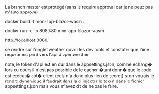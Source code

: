La branch master est protégé (sans le require approval car je ne peux pas m'auto approve)

docker build -t mon-app-blazor-wasm .

docker run -d -p 8080:80 mon-app-blazor-wasm

http://localhost:8080/

se rendre sur l'onglet weather
ouvrir les dev tools et constater que l'une requete est parti vers l'api d'openweather

note, le token d'api est en dur dans le appsettings.json, comme echang� lors du cours
il n'est pas possible de le cacher �tant donn� que le code est execut� cot� client (cela n'a donc plus rien de secret)
si on voulais le rendre dynamique il faudrait dans la ci injecter le token dans le fichier appsettings.json
mais vous m'avez dit de ne pas le faire.
